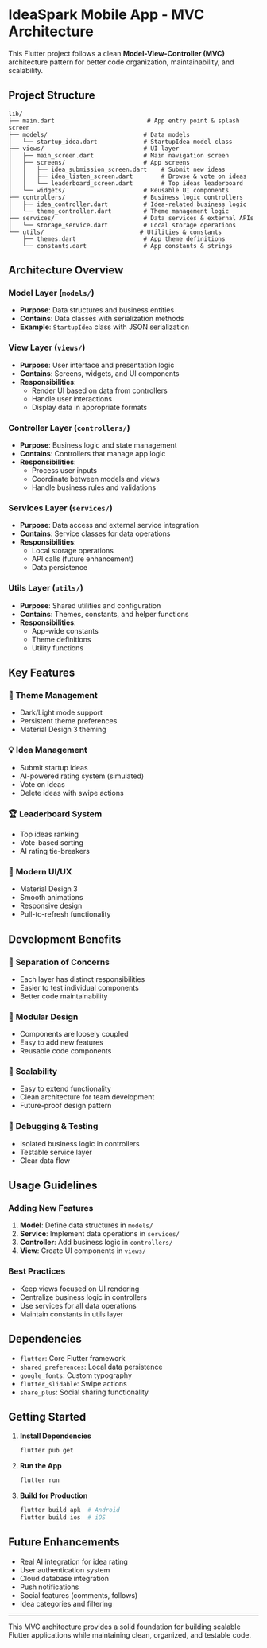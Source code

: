 # IdeaSpark Mobile App - MVC Architecture

This Flutter project follows a clean **Model-View-Controller (MVC)** architecture pattern for better code organization, maintainability, and scalability.

## Project Structure

```
lib/
├── main.dart                          # App entry point & splash screen
├── models/                           # Data models
│   └── startup_idea.dart             # StartupIdea model class
├── views/                            # UI layer
│   ├── main_screen.dart              # Main navigation screen
│   ├── screens/                      # App screens
│   │   ├── idea_submission_screen.dart    # Submit new ideas
│   │   ├── idea_listen_screen.dart        # Browse & vote on ideas
│   │   └── leaderboard_screen.dart        # Top ideas leaderboard
│   └── widgets/                      # Reusable UI components
├── controllers/                      # Business logic controllers
│   ├── idea_controller.dart          # Idea-related business logic
│   └── theme_controller.dart         # Theme management logic
├── services/                         # Data services & external APIs
│   └── storage_service.dart          # Local storage operations
└── utils/                           # Utilities & constants
    ├── themes.dart                   # App theme definitions
    └── constants.dart                # App constants & strings
```

## Architecture Overview

### Model Layer (`models/`)
- **Purpose**: Data structures and business entities
- **Contains**: Data classes with serialization methods
- **Example**: `StartupIdea` class with JSON serialization

### View Layer (`views/`)
- **Purpose**: User interface and presentation logic
- **Contains**: Screens, widgets, and UI components
- **Responsibilities**:
  - Render UI based on data from controllers
  - Handle user interactions
  - Display data in appropriate formats

### Controller Layer (`controllers/`)
- **Purpose**: Business logic and state management
- **Contains**: Controllers that manage app logic
- **Responsibilities**:
  - Process user inputs
  - Coordinate between models and views
  - Handle business rules and validations

### Services Layer (`services/`)
- **Purpose**: Data access and external service integration
- **Contains**: Service classes for data operations
- **Responsibilities**:
  - Local storage operations
  - API calls (future enhancement)
  - Data persistence

### Utils Layer (`utils/`)
- **Purpose**: Shared utilities and configuration
- **Contains**: Themes, constants, and helper functions
- **Responsibilities**:
  - App-wide constants
  - Theme definitions
  - Utility functions

## Key Features

### 🎨 **Theme Management**
- Dark/Light mode support
- Persistent theme preferences
- Material Design 3 theming

### 💡 **Idea Management**
- Submit startup ideas
- AI-powered rating system (simulated)
- Vote on ideas
- Delete ideas with swipe actions

### 🏆 **Leaderboard System**
- Top ideas ranking
- Vote-based sorting
- AI rating tie-breakers

### 📱 **Modern UI/UX**
- Material Design 3
- Smooth animations
- Responsive design
- Pull-to-refresh functionality

## Development Benefits

### 🔄 **Separation of Concerns**
- Each layer has distinct responsibilities
- Easier to test individual components
- Better code maintainability

### 🧩 **Modular Design**
- Components are loosely coupled
- Easy to add new features
- Reusable code components

### 🚀 **Scalability**
- Easy to extend functionality
- Clean architecture for team development
- Future-proof design pattern

### 🐛 **Debugging & Testing**
- Isolated business logic in controllers
- Testable service layer
- Clear data flow

## Usage Guidelines

### Adding New Features
1. **Model**: Define data structures in `models/`
2. **Service**: Implement data operations in `services/`
3. **Controller**: Add business logic in `controllers/`
4. **View**: Create UI components in `views/`

### Best Practices
- Keep views focused on UI rendering
- Centralize business logic in controllers
- Use services for all data operations
- Maintain constants in utils layer

## Dependencies
- `flutter`: Core Flutter framework
- `shared_preferences`: Local data persistence
- `google_fonts`: Custom typography
- `flutter_slidable`: Swipe actions
- `share_plus`: Social sharing functionality

## Getting Started

1. **Install Dependencies**
   ```bash
   flutter pub get
   ```

2. **Run the App**
   ```bash
   flutter run
   ```

3. **Build for Production**
   ```bash
   flutter build apk  # Android
   flutter build ios  # iOS
   ```

## Future Enhancements
- Real AI integration for idea rating
- User authentication system
- Cloud database integration
- Push notifications
- Social features (comments, follows)
- Idea categories and filtering

---

This MVC architecture provides a solid foundation for building scalable Flutter applications while maintaining clean, organized, and testable code.
